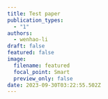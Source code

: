 ```yaml
---
title: Test paper
publication_types:
  - "1"
authors:
  - wenhao-li
draft: false
featured: false
image:
  filename: featured
  focal_point: Smart
  preview_only: false
date: 2023-09-30T03:22:55.502Z
---
```

